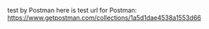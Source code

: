 test by Postman
here is test url for Postman:
https://www.getpostman.com/collections/1a5d1dae4538a1553d66